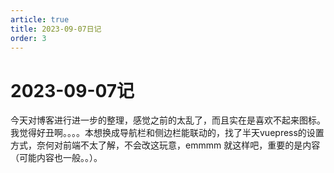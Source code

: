 ```yaml
---
article: true
title: 2023-09-07日记
order: 3
---
```

# 2023-09-07记
今天对博客进行进一步的整理，感觉之前的太乱了，而且实在是喜欢不起来图标。我觉得好丑啊。。。。本想换成导航栏和侧边栏能联动的，找了半天vuepress的设置方式，奈何对前端不太了解，不会改这玩意，emmmm 就这样吧，重要的是内容（可能内容也一般。。）。

